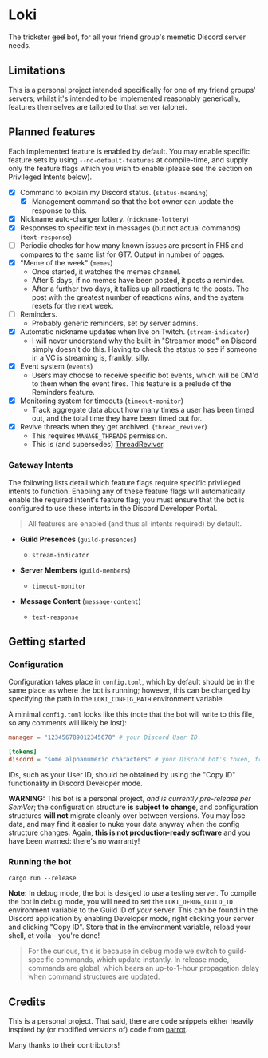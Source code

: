 # Loki
The trickster ~~god~~ bot, for all your friend group's memetic
Discord server needs.

## Limitations

This is a personal project intended specifically for one of my
friend groups' servers; whilst it's intended to be implemented
reasonably generically, features themselves are tailored to that
server (alone).

## Planned features

Each implemented feature is enabled by default.
You may enable specific feature sets by using `--no-default-features` at compile-time,
and supply only the feature flags which you wish to enable (please see the section on
Privileged Intents below).

- [x] Command to explain my Discord status. (`status-meaning`)
    - [x] Management command so that the bot owner can update the
          response to this.
- [x] Nickname auto-changer lottery. (`nickname-lottery`)
- [x] Responses to specific text in messages (but not actual commands) (`text-response`)
- [ ] Periodic checks for how many known issues are present in FH5
and compares to the same list for GT7. Output in number of pages.
- [x] "Meme of the week" (`memes`)
    - Once started, it watches the memes channel.
    - After 5 days, if no memes have been posted, it posts a
      reminder.
    - After a further two days, it tallies up all reactions to the
      posts. The post with the greatest number of reactions wins,
      and the system resets for the next week.
- [ ] Reminders.
  - Probably generic reminders, set by server admins.
- [x] Automatic nickname updates when live on Twitch. (`stream-indicator`)
  - I will never understand why the built-in "Streamer mode" on
    Discord simply doesn't do this. Having to check the status
    to see if someone in a VC is streaming is, frankly, silly.
- [x] Event system (`events`)
  - Users may choose to receive specific bot events, which will be
    DM'd to them when the event fires. This feature is a prelude of
    the Reminders feature.
- [x] Monitoring system for timeouts (`timeout-monitor`)
  - Track aggregate data about how many times a user has been timed
    out, and the total time they have been timed out for.
- [x] Revive threads when they get archived. (`thread_reviver`)
  - This requires `MANAGE_THREADS` permission.
  - This is (and supersedes) [ThreadReviver](https://github.com/Lyrenhex/ThreadReviver).

### Gateway Intents

The following lists detail which feature flags require specific privileged intents to function.
Enabling any of these feature flags will automatically enable the required intent's feature flag;
you must ensure that the bot is configured to use these intents in the Discord Developer Portal.

> All features are enabled (and thus all intents required) by default.

- **Guild Presences** (`guild-presences`)
  - `stream-indicator`

- **Server Members** (`guild-members`)
  - `timeout-monitor`

- **Message Content** (`message-content`)
  - `text-response`

## Getting started

### Configuration

Configuration takes place in `config.toml`, which by default should be in the same place as where the
bot is running; however, this can be changed by specifying the path in the `LOKI_CONFIG_PATH` environment
variable.

A minimal `config.toml` looks like this (note that the bot will write to this file, so any comments will
likely be lost):

```toml
manager = "123456789012345678" # your Discord User ID.

[tokens]
discord = "some alphanumeric characters" # your Discord bot's token, from the Discord developer dashboard.
```

IDs, such as your User ID, should be obtained by using the "Copy ID" functionality in Discord
Developer mode.

**WARNING:** This bot is a personal project, _and is currently pre-release per SemVer_; the configuration
structure **is subject to change**, and configuration structures **will not** migrate cleanly over between
versions. You may lose data, and may find it easier to nuke your data anyway when the config structure
changes. Again, **this is not production-ready software** and you have been warned: there's no warranty!

### Running the bot

`cargo run --release`

**Note:** In debug mode, the bot is desiged to use a testing server.
To compile the bot in debug mode, you will need to set the `LOKI_DEBUG_GUILD_ID`
environment variable to the Guild ID of _your_ server.
This can be found in the Discord application by enabling Developer mode, right
clicking your server and clicking "Copy ID". Store that in the environment variable,
reload your shell, et voíla - you're done!

> For the curious, this is because in debug mode we switch to guild-specific
> commands, which update instantly. In release mode, commands are global, which
> bears an up-to-1-hour propagation delay when command structures are updated.

## Credits

This is a personal project. That said, there are code snippets either
heavily inspired by (or modified versions of) code from
[parrot](https://github.com/aquelemiguel/parrot).

Many thanks to their contributors!
